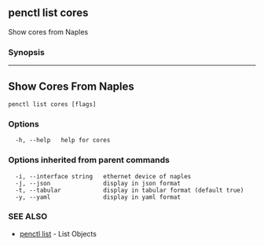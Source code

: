 ## penctl list cores

Show cores from Naples

### Synopsis



------------------------
 Show Cores From Naples 
------------------------


```
penctl list cores [flags]
```

### Options

```
  -h, --help   help for cores
```

### Options inherited from parent commands

```
  -i, --interface string   ethernet device of naples
  -j, --json               display in json format
  -t, --tabular            display in tabular format (default true)
  -y, --yaml               display in yaml format
```

### SEE ALSO
* [penctl list](penctl_list.md)	 - List Objects

